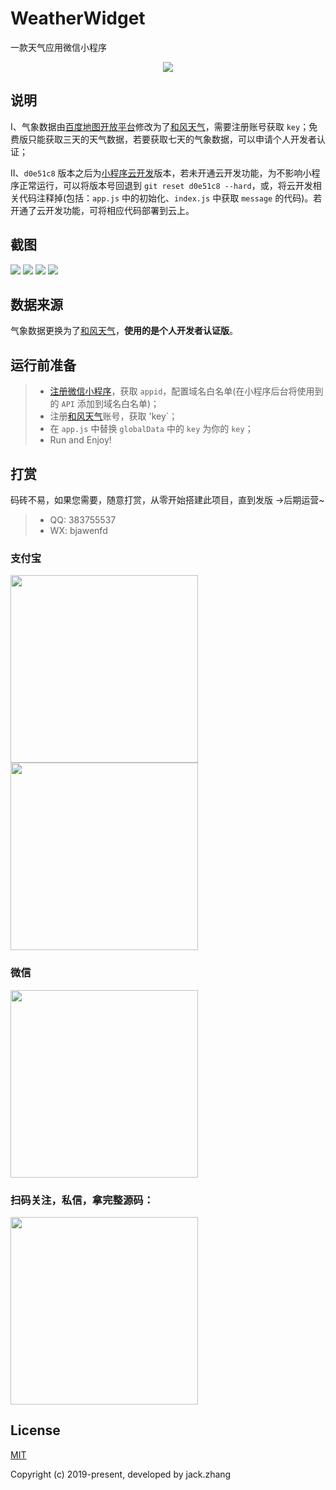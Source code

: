 # WeatherWidget
一款天气应用微信小程序
<p align='center'>
    <img src='https://gitee.com/lwzhang1101/images/raw/master/img/weather.jpg'>
</p>

## 说明

I、气象数据由[百度地图开放平台]((https://lbsyun.baidu.com/))修改为了[和风天气](http://www.heweather.com/)，需要注册账号获取 `key`；免费版只能获取三天的天气数据，若要获取七天的气象数据，可以申请个人开发者认证；

II、`d0e51c8` 版本之后为[小程序云开发](https://developers.weixin.qq.com/miniprogram/dev/wxcloud/basis/getting-started.html)版本，若未开通云开发功能，为不影响小程序正常运行，可以将版本号回退到 `git reset d0e51c8 --hard`，或，将云开发相关代码注释掉(包括：`app.js` 中的初始化、`index.js` 中获取 `message` 的代码)。若开通了云开发功能，可将相应代码部署到云上。

## 截图
<div >
    <img src='https://gitee.com/lwzhang1101/images/raw/master/img/weather1.png' style='style='max-width:100px!important;width:100px!important;'>
    <img src='https://gitee.com/lwzhang1101/images/raw/master/img/weather2.png' style='style='max-width:100px!important;width:100px!important;'>
    <img src='https://gitee.com/lwzhang1101/images/raw/master/img/weather3.png' style='style='max-width:100px!important;width:100px!important;'>
    <img src='https://gitee.com/lwzhang1101/images/raw/master/img/weather4.png' style='style='max-width:100px!important;width:100px!important;'>
</div>

## 数据来源
气象数据更换为了[和风天气](http://www.heweather.com/)，**使用的是个人开发者认证版**。

## 运行前准备
> * [注册微信小程序](https://mp.weixin.qq.com/wxopen/waregister?action=step1)，获取 `appid`，配置域名白名单(在小程序后台将使用到的 `API` 添加到域名白名单)；
> * 注册[和风天气](http://www.heweather.com/)账号，获取 'key`；
> * 在 `app.js` 中替换 `globalData` 中的 `key` 为你的 `key`；
> * Run and Enjoy!

## 打赏
码砖不易，如果您需要，随意打赏，从零开始搭建此项目，直到发版 ->后期运营~
> * QQ: 383755537
> * WX: bjawenfd

### 支付宝

<img src="https://gitee.com/lwzhang1101/images/raw/master/img/zhifubaoshou.png" width="300" /> <img src="https://gitee.com/lwzhang1101/images/raw/master/img/zhifubaohong.png" width="300" />

### 微信

<img src="https://gitee.com/lwzhang1101/images/raw/master/img/weixinshou.png" width="300" />

### 扫码关注，私信，拿完整源码：

<img src="https://gitee.com/lwzhang1101/images/raw/master/img/manongyuanqu.jpg" width="300" />


## License

[MIT](http://opensource.org/licenses/MIT)

Copyright (c) 2019-present, developed by jack.zhang

